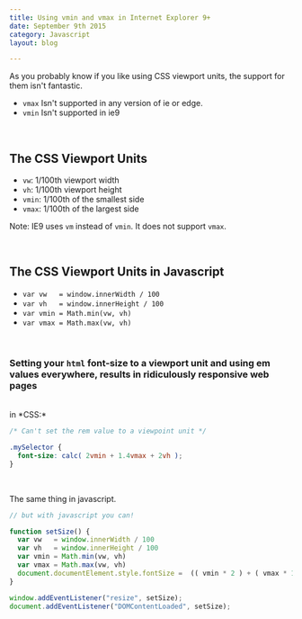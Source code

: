 ```yaml
---
title: Using vmin and vmax in Internet Explorer 9+
date: September 9th 2015
category: Javascript
layout: blog

---
```


As you probably know if you like using CSS viewport units, the support for them isn't fantastic.

- `vmax` Isn't supported in any version of ie or edge.
- `vmin` Isn't supported in ie9

<br>

## The CSS Viewport Units

- `vw`: 1/100th viewport width
- `vh`: 1/100th viewport height
- `vmin`: 1/100th of the smallest side
- `vmax`: 1/100th of the largest side

Note: IE9 uses `vm` instead of `vmin`. It does not support `vmax`.

<br>

## The CSS Viewport Units in Javascript

- `var vw   = window.innerWidth / 100`
- `var vh   = window.innerHeight / 100`
- `var vmin = Math.min(vw, vh)`
- `var vmax = Math.max(vw, vh)`

<br>

### Setting your `html` font-size to a viewport unit and using em values everywhere, results in ridiculously responsive web pages

<br>
in *CSS:*


```css
/* Can't set the rem value to a viewpoint unit */

.mySelector { 
  font-size: calc( 2vmin + 1.4vmax + 2vh ); 
}
```

<br>

The same thing in javascript.

```js
// but with javascript you can!

function setSize() {
  var vw   = window.innerWidth / 100
  var vh   = window.innerHeight / 100
  var vmin = Math.min(vw, vh)
  var vmax = Math.max(vw, vh)
  document.documentElement.style.fontSize =  (( vmin * 2 ) + ( vmax * 1.4 ) + ( vh * 2 ))  + "px";
}

window.addEventListener("resize", setSize);
document.addEventListener("DOMContentLoaded", setSize);
```
